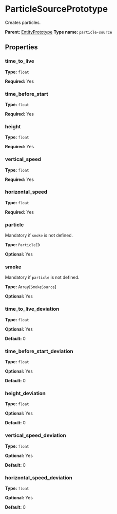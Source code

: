 # ParticleSourcePrototype

Creates particles.

**Parent:** [EntityPrototype](EntityPrototype.md)
**Type name:** `particle-source`

## Properties

### time_to_live

**Type:** `float`

**Required:** Yes

### time_before_start

**Type:** `float`

**Required:** Yes

### height

**Type:** `float`

**Required:** Yes

### vertical_speed

**Type:** `float`

**Required:** Yes

### horizontal_speed

**Type:** `float`

**Required:** Yes

### particle

Mandatory if `smoke` is not defined.

**Type:** `ParticleID`

**Optional:** Yes

### smoke

Mandatory if `particle` is not defined.

**Type:** Array[`SmokeSource`]

**Optional:** Yes

### time_to_live_deviation

**Type:** `float`

**Optional:** Yes

**Default:** 0

### time_before_start_deviation

**Type:** `float`

**Optional:** Yes

**Default:** 0

### height_deviation

**Type:** `float`

**Optional:** Yes

**Default:** 0

### vertical_speed_deviation

**Type:** `float`

**Optional:** Yes

**Default:** 0

### horizontal_speed_deviation

**Type:** `float`

**Optional:** Yes

**Default:** 0

